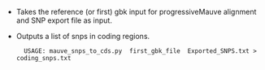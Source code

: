 - Takes the reference (or first) gbk input for progressiveMauve alignment and SNP export file as input.
- Outputs a list of snps in coding regions.

		USAGE: mauve_snps_to_cds.py  first_gbk_file  Exported_SNPS.txt > coding_snps.txt  
